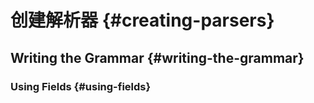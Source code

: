 # 创建解析器 {#creating-parsers}

## Writing the Grammar {#writing-the-grammar}

### Using Fields {#using-fields}
